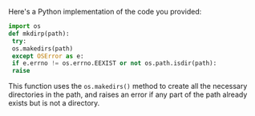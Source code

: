 Here's a Python implementation of the code you provided:
```python
import os
def mkdirp(path):
 try:
 os.makedirs(path)
 except OSError as e:
 if e.errno != os.errno.EEXIST or not os.path.isdir(path):
 raise
```
This function uses the `os.makedirs()` method to create all the necessary directories in the path, and raises an error if any part of the path already exists but is not a directory.


